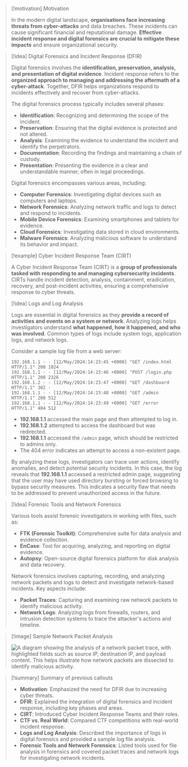 
> [!motivation] Motivation
> 
> In the modern digital landscape, **organisations face increasing threats from cyber-attacks** and data breaches. These incidents can cause significant financial and reputational damage. **Effective incident response and digital forensics are crucial to mitigate these impacts** and ensure organizational security.

> [!idea] Digital Forensics and Incident Response (DFIR)
> 
> Digital forensics involves the **identification, preservation, analysis, and presentation of digital evidence**. Incident response refers to the **organized approach to managing and addressing the aftermath of a cyber-attack**. Together, DFIR helps organizations respond to incidents effectively and recover from cyber-attacks.
> 
> The digital forensics process typically includes several phases:
> - **Identification**: Recognizing and determining the scope of the incident.
> - **Preservation**: Ensuring that the digital evidence is protected and not altered.
> - **Analysis**: Examining the evidence to understand the incident and identify the perpetrators.
> - **Documentation**: Recording the findings and maintaining a chain of custody.
> - **Presentation**: Presenting the evidence in a clear and understandable manner, often in legal proceedings.
> 
> Digital forensics encompasses various areas, including:
> - **Computer Forensics**: Investigating digital devices such as computers and laptops.
> - **Network Forensics**: Analyzing network traffic and logs to detect and respond to incidents.
> - **Mobile Device Forensics**: Examining smartphones and tablets for evidence.
> - **Cloud Forensics**: Investigating data stored in cloud environments.
> - **Malware Forensics**: Analyzing malicious software to understand its behavior and impact.

> [!example] Cyber Incident Response Team (CIRT)
> 
> A Cyber Incident Response Team (CIRT) is a **group of professionals tasked with responding to and managing cybersecurity incidents**. CIRTs handle incident detection, analysis, containment, eradication, recovery, and post-incident activities, ensuring a comprehensive response to cyber threats.


> [!idea] Logs and Log Analysis
> 
> Logs are essential in digital forensics as they **provide a record of activities and events on a system or network**. Analyzing logs helps investigators understand **what happened, how it happened, and who was involved**. Common types of logs include system logs, application logs, and network logs.
> 
> Consider a sample log file from a web server:
> 
> ```
> 192.168.1.1 - - [12/May/2024:14:23:45 +0000] "GET /index.html HTTP/1.1" 200 1024
> 192.168.1.1 - - [12/May/2024:14:23:46 +0000] "POST /login.php HTTP/1.1" 200 2326
> 192.168.1.2 - - [12/May/2024:14:23:47 +0000] "GET /dashboard HTTP/1.1" 302 -
> 192.168.1.1 - - [12/May/2024:14:23:48 +0000] "GET /admin HTTP/1.1" 200 512
> 192.168.1.1 - - [12/May/2024:14:23:49 +0000] "GET /error HTTP/1.1" 404 512
> ```
> 
> - **192.168.1.1** accessed the main page and then attempted to log in.
> - **192.168.1.2** attempted to access the dashboard but was redirected.
> - **192.168.1.1** accessed the `/admin` page, which should be restricted to admins only.
> - The 404 error indicates an attempt to access a non-existent page.
> 
> By analyzing these logs, investigators can trace user actions, identify anomalies, and detect potential security incidents. In this case, the log reveals that **192.168.1.1** accessed a restricted admin page, suggesting that the user may have used directory bursting or forced browsing to bypass security measures. This indicates a security flaw that needs to be addressed to prevent unauthorized access in the future.

> [!idea] Forensic Tools and Network Forensics
> 
> Various tools assist forensic investigators in working with files, such as:
> - **FTK (Forensic Toolkit)**: Comprehensive suite for data analysis and evidence collection.
> - **EnCase**: Tool for acquiring, analyzing, and reporting on digital evidence.
> - **Autopsy**: Open-source digital forensics platform for disk analysis and data recovery.
> 
> Network forensics involves capturing, recording, and analyzing network packets and logs to detect and investigate network-based incidents. Key aspects include:
> - **Packet Traces**: Capturing and examining raw network packets to identify malicious activity.
> - **Network Logs**: Analyzing logs from firewalls, routers, and intrusion detection systems to trace the attacker's actions and timeline.

> [!image] Sample Network Packet Analysis
> 
> ![A diagram showing the analysis of a network packet trace, with highlighted fields such as source IP, destination IP, and payload content. This helps illustrate how network packets are dissected to identify malicious activity.]("path/to/network_packet_analysis_image.png")

> [!summary] Summary of previous callouts
> 
> - **Motivation**: Emphasized the need for DFIR due to increasing cyber threats.
> - **DFIR**: Explained the integration of digital forensics and incident response, including key phases and areas.
> - **CIRT**: Introduced Cyber Incident Response Teams and their roles.
> - **CTF vs. Real World**: Compared CTF competitions with real-world incident response.
> - **Logs and Log Analysis**: Described the importance of logs in digital forensics and provided a sample log file analysis.
> - **Forensic Tools and Network Forensics**: Listed tools used for file analysis in forensics and covered packet traces and network logs for investigating network incidents.